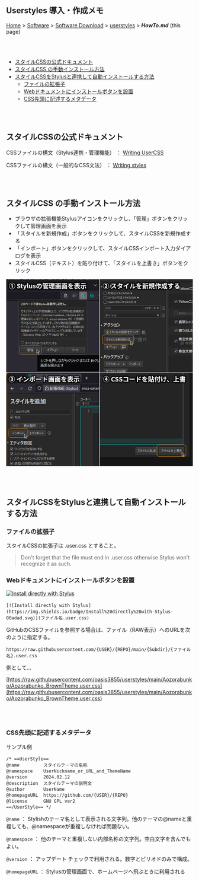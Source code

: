 ## Userstyles 導入・作成メモ<!-- omit in toc -->

[Home](https://oasis3855.github.io/webpage/) > [Software](https://oasis3855.github.io/webpage/software/index.html) > [Software Download](https://oasis3855.github.io/webpage/software/software-download.html) > [userstyles](../README.md) > ***HowTo.md*** (this page)

<br />
<br />

- [スタイルCSSの公式ドキュメント](#スタイルcssの公式ドキュメント)
- [スタイルCSS の手動インストール方法](#スタイルcss-の手動インストール方法)
- [スタイルCSSをStylusと連携して自動インストールする方法](#スタイルcssをstylusと連携して自動インストールする方法)
  - [ファイルの拡張子](#ファイルの拡張子)
  - [Webドキュメントにインストールボタンを設置](#webドキュメントにインストールボタンを設置)
  - [CSS先頭に記述するメタデータ](#css先頭に記述するメタデータ)

<br />
<br />


## スタイルCSSの公式ドキュメント

CSSファイルの構文（Stylus連携・管理機能） ： [Writing UserCSS](https://github.com/openstyles/stylus/wiki/Writing-UserCSS)


CSSファイルの構文（一般的なCSS文法） ： [Writing styles](https://github.com/openstyles/stylus/wiki/Writing-styles)

<br />
<br />

## スタイルCSS の手動インストール方法

- ブラウザの拡張機能Stylusアイコンをクリックし、「管理」ボタンをクリックして管理画面を表示
- 「スタイルを新規作成」ボタンをクリックして、スタイルCSSを新規作成する
- 「インポート」ボタンをクリックして、スタイルCSSインポート入力ダイアログを表示
- スタイルCSS（テキスト）を貼り付けて、「スタイルを上書き」ボタンをクリック

![手動インストール方法 イメージ](./readme_pics/stylus-import-css.jpg)

<br />
<br />

## スタイルCSSをStylusと連携して自動インストールする方法

### ファイルの拡張子

スタイルCSSの拡張子は .user.css とすること。

> Don't forget that the file must end in .user.css otherwise Stylus won't recognize it as such.

### Webドキュメントにインストールボタンを設置

[![Install directly with Stylus](https://img.shields.io/badge/Install%20directly%20with-Stylus-00adad.svg)](Filename.user.css)

``` [![Install directly with Stylus](https://img.shields.io/badge/Install%20directly%20with-Stylus-00adad.svg)](ファイル名.user.css) ```

GitHubのCSSファイルを参照する場合は、ファイル（RAW表示）へのURLを次のように指定する。

```https://raw.githubusercontent.com/{USER}/{REPO}/main/{Subdir}/{ファイル名}.user.css```

例として…

[https://raw.githubusercontent.com/oasis3855/userstyles/main/Aozorabunko/Aozorabunko_BrownTheme.user.css](https://raw.githubusercontent.com/oasis3855/userstyles/main/Aozorabunko/Aozorabunko_BrownTheme.user.css)

<br />
<br />

### CSS先頭に記述するメタデータ

サンプル例

```
/* ==UserStyle==
@name         スタイルテーマの名称
@namespace    UserNickname_or_URL_and_ThemeName
@version      2024.02.12
@description  スタイルテーマの説明文
@author       UserName
@homepageURL  https://github.com/{USER}/{REPO}
@license      GNU GPL ver2
==/UserStyle== */
```

``` @name ``` ： Stylishのテーマ名として表示される文字列。他のテーマの@nameと重複しても、@namespaceが重複しなければ問題ない。

``` @namespace ``` ： 他のテーマと重複しない内部名称の文字列。空白文字を含んでもよい。

```@version``` ： アップデート チェックで利用される。数字とピリオドのみで構成。

```@homepageURL``` ： Stylusの管理画面で、ホームページへ飛ぶときに利用される

